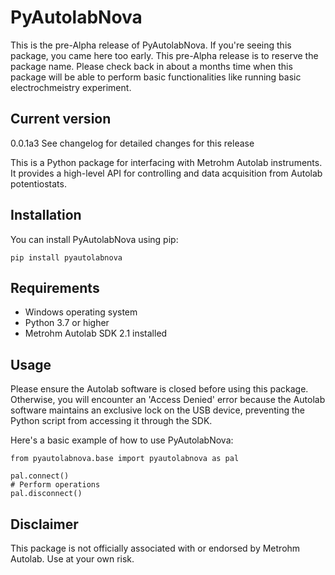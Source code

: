 # PyAutolabNova

This is the pre-Alpha release of PyAutolabNova. If you're seeing this package, you came here too early. This pre-Alpha release is to reserve the package name. Please check back in about a months time when this package will be able to perform basic functionalities like running basic electrochmeistry experiment. 

## Current version
0.0.1a3
See changelog for detailed changes for this release

This is a Python package for interfacing with Metrohm Autolab instruments. It provides a high-level API for controlling and data acquisition from Autolab potentiostats.

## Installation

You can install PyAutolabNova using pip: 

```
pip install pyautolabnova
```


## Requirements

- Windows operating system
- Python 3.7 or higher
- Metrohm Autolab SDK 2.1 installed

## Usage
Please ensure the Autolab software is closed before using this package. Otherwise, you will encounter an 'Access Denied' error because the Autolab software maintains an exclusive lock on the USB device, preventing the Python script from accessing it through the SDK.


Here's a basic example of how to use PyAutolabNova:

```
from pyautolabnova.base import pyautolabnova as pal

pal.connect()
# Perform operations
pal.disconnect()

```

## Disclaimer
This package is not officially associated with or endorsed by Metrohm Autolab. Use at your own risk.
